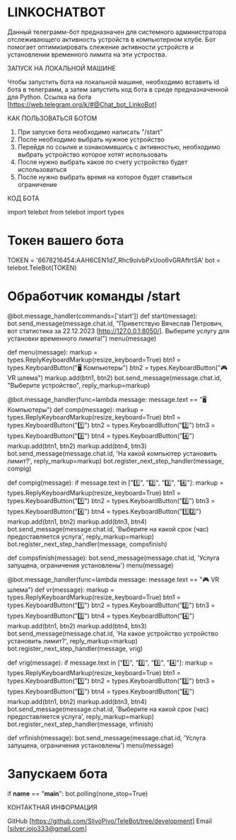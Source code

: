# LINKOCHATBOT

Данный телеграмм-бот предназначен для системного администратора отслеживающего активность устройств в компьютерном клубе. Бот помогает оптимизировать слежение активности устройств и установлении временного лимита на эти устроства.

ЗАПУСК НА ЛОКАЛЬНОЙ МАШИНЕ

Чтобы запустить бота на локальной машине, необходимо вставить id бота в телеграмм, а затем запустить код бота в среде предназначенной для Python. Ссылка на бота [https://web.telegram.org/k/#@Chat_bot_LinkoBot]

КАК ПОЛЬЗОВАТЬСЯ БОТОМ

1. При запуске бота необходимо написать "/start"
2. После необходимо выбрать нужное устройство
3. Перейдя по ссылке и ознакомившись с активностью, необходимо выбрать устройство которое хотят использовать
4. После нужно выбрать какое по счету устройство будет использоваться
5. После нужно выбрать время на которое будет ставиться ограничение

КОД БОТА

import telebot
from telebot import types

# Токен вашего бота
TOKEN = '6678216454:AAH6CEN1d7_Rhc9olvbPxUoo6vGRAftrtSA'
bot = telebot.TeleBot(TOKEN)


# Обработчик команды /start
@bot.message_handler(commands=['start'])
def start(message):
    bot.send_message(message.chat.id, "Приветствую Вячеслав Петрович, вот статистика за 22.12.2023 [http://127.0.0.1:8050/]. Выберите услугу для установки временного лимита!")
    menu(message)


def menu(message):
    markup = types.ReplyKeyboardMarkup(resize_keyboard=True)
    btn1 = types.KeyboardButton("🖥 Компьютеры")
    btn2 = types.KeyboardButton("🎮 VR шлема")
    markup.add(btn1, btn2)
    bot.send_message(message.chat.id, "Выберите устройство", reply_markup=markup)


@bot.message_handler(func=lambda message: message.text == "🖥 Компьютеры")
def comp(message):
    markup = types.ReplyKeyboardMarkup(resize_keyboard=True)
    btn1 = types.KeyboardButton("1️⃣")
    btn2 = types.KeyboardButton("2️⃣")
    btn3 = types.KeyboardButton("3️⃣")
    btn4 = types.KeyboardButton("4️⃣")
    markup.add(btn1, btn2)
    markup.add(btn4, btn3)
    bot.send_message(message.chat.id, 'На какой компьютер установить лимит?', reply_markup=markup)
    bot.register_next_step_handler(message, compig)


def compig(message):
    if message.text in ["1️⃣", "2️⃣", "3️⃣", "4️⃣"]:
        markup = types.ReplyKeyboardMarkup(resize_keyboard=True)
        btn1 = types.KeyboardButton("1️⃣")
        btn2 = types.KeyboardButton("2️⃣")
        btn3 = types.KeyboardButton("4️⃣")
        btn4 = types.KeyboardButton("1️⃣2️⃣")
        markup.add(btn1, btn2)
        markup.add(btn3, btn4)
        bot.send_message(message.chat.id, 'Выберите на какой срок (час) предоставляется услуга', reply_markup=markup)
        bot.register_next_step_handler(message, compsfinish)


def compsfinish(message):
    bot.send_message(message.chat.id, 'Услуга запущена, ограничения установлены')
    menu(message)


@bot.message_handler(func=lambda message: message.text == "🎮 VR шлема")
def vr(message):
    markup = types.ReplyKeyboardMarkup(resize_keyboard=True)
    btn1 = types.KeyboardButton("1️⃣")
    btn2 = types.KeyboardButton("2️⃣")
    btn3 = types.KeyboardButton("3️⃣")
    btn4 = types.KeyboardButton("4️⃣")
    markup.add(btn1, btn2)
    markup.add(btn4, btn3)
    bot.send_message(message.chat.id, 'На какое устройство устройство установить лимит?', reply_markup=markup)
    bot.register_next_step_handler(message, vrig)


def vrig(message):
    if message.text in ["1️⃣", "2️⃣", "3️⃣", "4️⃣"]:
        markup = types.ReplyKeyboardMarkup(resize_keyboard=True)
        btn1 = types.KeyboardButton("1️⃣")
        btn2 = types.KeyboardButton("2️⃣")
        btn3 = types.KeyboardButton("3️⃣")
        btn4 = types.KeyboardButton("4️⃣")
        markup.add(btn1, btn2)
        markup.add(btn3, btn4)
        bot.send_message(message.chat.id, 'Выберите на какой срок (час) предоставляется услуга', reply_markup=markup)
        bot.register_next_step_handler(message, vrfinish)


def vrfinish(message):
    bot.send_message(message.chat.id, 'Услуга запущена, ограничения установлены')
    menu(message)


# Запускаем бота
if __name__ == "__main__":
    bot.polling(none_stop=True)

КОНТАКТНАЯ ИНФОРМАЦИЯ

GitHub [https://github.com/SlivoPivo/TeleBot/tree/development] Email [silver.jojo333@gmail.com]
